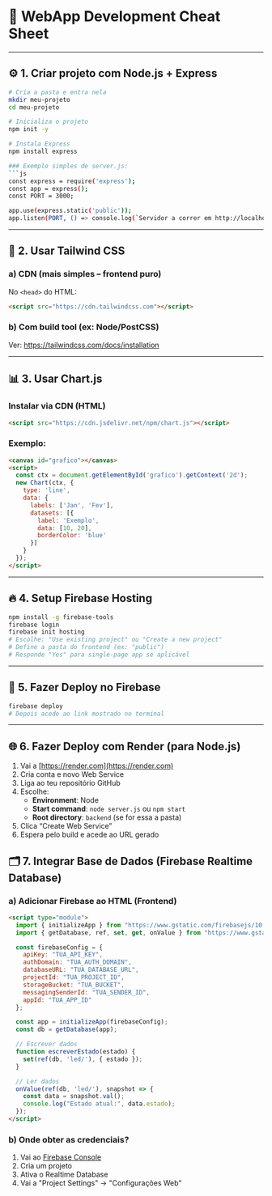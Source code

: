 # 📝 WebApp Development Cheat Sheet

---

## ⚙️ 1. Criar projeto com Node.js + Express

```bash
# Cria a pasta e entra nela
mkdir meu-projeto
cd meu-projeto

# Inicializa o projeto
npm init -y

# Instala Express
npm install express

### Exemplo simples de server.js:
```js
const express = require('express');
const app = express();
const PORT = 3000;

app.use(express.static('public'));
app.listen(PORT, () => console.log(`Servidor a correr em http://localhost:${PORT}`));
```

---

## 🎨 2. Usar Tailwind CSS

### a) CDN (mais simples – frontend puro)
No `<head>` do HTML:
```html
<script src="https://cdn.tailwindcss.com"></script>
```

### b) Com build tool (ex: Node/PostCSS)
Ver: https://tailwindcss.com/docs/installation

---

## 📊 3. Usar Chart.js

### Instalar via CDN (HTML)
```html
<script src="https://cdn.jsdelivr.net/npm/chart.js"></script>
```

### Exemplo:
```html
<canvas id="grafico"></canvas>
<script>
  const ctx = document.getElementById('grafico').getContext('2d');
  new Chart(ctx, {
    type: 'line',
    data: {
      labels: ['Jan', 'Fev'],
      datasets: [{
        label: 'Exemplo',
        data: [10, 20],
        borderColor: 'blue'
      }]
    }
  });
</script>
```

---

## 🔥 4. Setup Firebase Hosting

```bash
npm install -g firebase-tools
firebase login
firebase init hosting
# Escolhe: "Use existing project" ou "Create a new project"
# Define a pasta do frontend (ex: "public")
# Responde "Yes" para single-page app se aplicável
```

---

## 🚀 5. Fazer Deploy no Firebase

```bash
firebase deploy
# Depois acede ao link mostrado no terminal
```

---

## 🌐 6. Fazer Deploy com Render (para Node.js)

1. Vai a [https://render.com](https://render.com)
2. Cria conta e novo Web Service
3. Liga ao teu repositório GitHub
4. Escolhe:
   - **Environment**: Node
   - **Start command**: `node server.js` ou `npm start`
   - **Root directory**: `backend` (se for essa a pasta)
5. Clica “Create Web Service”
6. Espera pelo build e acede ao URL gerado



## 🗂️ 7. Integrar Base de Dados (Firebase Realtime Database)

### a) Adicionar Firebase ao HTML (Frontend)

```html
<script type="module">
  import { initializeApp } from "https://www.gstatic.com/firebasejs/10.10.0/firebase-app.js";
  import { getDatabase, ref, set, get, onValue } from "https://www.gstatic.com/firebasejs/10.10.0/firebase-database.js";

  const firebaseConfig = {
    apiKey: "TUA_API_KEY",
    authDomain: "TUA_AUTH_DOMAIN",
    databaseURL: "TUA_DATABASE_URL",
    projectId: "TUA_PROJECT_ID",
    storageBucket: "TUA_BUCKET",
    messagingSenderId: "TUA_SENDER_ID",
    appId: "TUA_APP_ID"
  };

  const app = initializeApp(firebaseConfig);
  const db = getDatabase(app);

  // Escrever dados
  function escreverEstado(estado) {
    set(ref(db, 'led/'), { estado });
  }

  // Ler dados
  onValue(ref(db, 'led/'), snapshot => {
    const data = snapshot.val();
    console.log("Estado atual:", data.estado);
  });
</script>
```

### b) Onde obter as credenciais?

1. Vai ao [Firebase Console](https://console.firebase.google.com/)
2. Cria um projeto
3. Ativa o Realtime Database
4. Vai a "Project Settings" → "Configurações Web"
